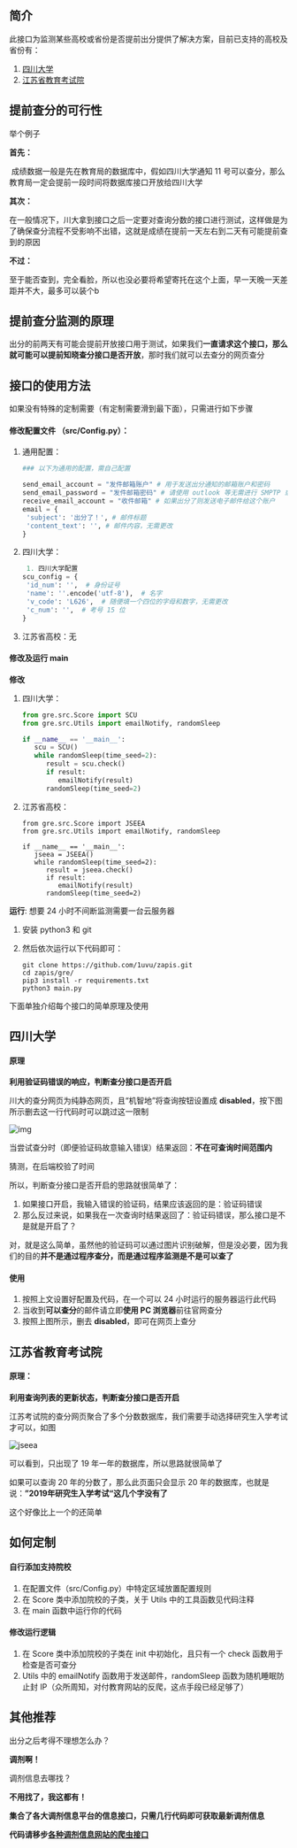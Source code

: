 简介
------

此接口为监测某些高校或省份是否提前出分提供了解决方案，目前已支持的高校及省份有：

1. [四川大学](#四川大学)
2. [江苏省教育考试院](#江苏省教育考试院)

提前查分的可行性
------

举个例子

**首先：**

​	成绩数据一般是先在教育局的数据库中，假如四川大学通知 11 号可以查分，那么教育局一定会提前一段时间将数据库接口开放给四川大学

**其次：**

​	在一般情况下，川大拿到接口之后一定要对查询分数的接口进行测试，这样做是为了确保查分流程不受影响不出错，这就是成绩在提前一天左右到二天有可能提前查到的原因

**不过：**

​	至于能否查到，完全看脸，所以也没必要将希望寄托在这个上面，早一天晚一天差距并不大，最多可以装个b

提前查分监测的原理
------

出分的前两天有可能会提前开放接口用于测试，如果我们**一直请求这个接口，那么就可能可以提前知晓查分接口是否开放**，那时我们就可以去查分的网页查分

接口的使用方法
------

如果没有特殊的定制需要（有定制需要滑到最下面），只需进行如下步骤

#### 修改配置文件 （src/Config.py）：

1. 通用配置：

   ```python
   ### 以下为通用的配置，需自己配置
   
   send_email_account = "发件邮箱账户" # 用于发送出分通知的邮箱账户和密码
   send_email_password = "发件邮箱密码" # 请使用 outlook 等无需进行 SMPTP 或 POP3 授权的邮箱
   receive_email_account = "收件邮箱" # 如果出分了则发送电子邮件给这个账户
   email = {
   	'subject': '出分了！', # 邮件标题
   	'content_text': '', # 邮件内容，无需更改
   }
   
   ```

2. 四川大学：

   ```python
    1. 四川大学配置
   scu_config = {
   	'id_num': '',  # 身份证号
   	'name': ''.encode('utf-8'),  # 名字
   	'v_code': 'L626',  # 随便填一个四位的字母和数字，无需更改
   	'c_num': '',  # 考号 15 位
   }
   
   ```

3. 江苏省高校：无

#### 修改及运行 main

**修改**

1. 四川大学：

   ```python
   from gre.src.Score import SCU
   from gre.src.Utils import emailNotify, randomSleep
   
   if __name__ == '__main__':
      scu = SCU()
      while randomSleep(time_seed=2):
         result = scu.check()
         if result:
            emailNotify(result)
         randomSleep(time_seed=2)
   ```

2. 江苏省高校：

   ```
   from gre.src.Score import JSEEA
   from gre.src.Utils import emailNotify, randomSleep
   
   if __name__ == '__main__':
      jseea = JSEEA()
      while randomSleep(time_seed=2):
         result = jseea.check()
         if result:
            emailNotify(result)
         randomSleep(time_seed=2)
   ```

**运行**: 想要 24 小时不间断监测需要一台云服务器

1. 安装 python3 和 git

2. 然后依次运行以下代码即可：

   ```
   git clone https://github.com/1uvu/zapis.git
   cd zapis/gre/
   pip3 install -r requirements.txt
   python3 main.py
   ```

下面单独介绍每个接口的简单原理及使用

四川大学
------

#### 原理

**利用验证码错误的响应，判断查分接口是否开启**

川大的查分网页为纯静态网页，且“机智地”将查询按钮设置成 **disabled**，按下图所示删去这一行代码时可以跳过这一限制

![img](README.assets/X9(A0K}{8{EZ)_RMBPQT996.png)

当尝试查分时（即便验证码故意输入错误）结果返回：**不在可查询时间范围内**

猜测，在后端校验了时间

所以，判断查分接口是否开启的思路就很简单了：

1. 如果接口开启，我输入错误的验证码，结果应该返回的是：验证码错误
2. 那么反过来说，如果我在一次查询时结果返回了：验证码错误，那么接口是不是就是开启了？

对，就是这么简单，虽然他的验证码可以通过图片识别破解，但是没必要，因为我们的目的**并不是通过程序查分，而是通过程序监测是不是可以查了**

#### 使用

1. 按照上文设置好配置及代码，在一个可以 24 小时运行的服务器运行此代码
2. 当收到**可以查分**的邮件请立即**使用 PC 浏览器**前往官网查分
3. 按照上图所示，删去 **disabled**，即可在网页上查分

江苏省教育考试院
------

#### 原理：

**利用查询列表的更新状态，判断查分接口是否开启**

江苏考试院的查分网页聚合了多个分数数据库，我们需要手动选择研究生入学考试才可以，如图

![jseea](README.assets/jseea.png)



可以看到，只出现了 19 年一年的数据库，所以思路就很简单了

如果可以查询 20 年的分数了，那么此页面只会显示 20 年的数据库，也就是说：**”2019年研究生入学考试“这几个字没有了**

这个好像比上一个的还简单



如何定制
------

#### 自行添加支持院校

1. 在配置文件（src/Config.py）中特定区域放置配置规则
2. 在 Score 类中添加院校的子类，关于 Utils 中的工具函数见代码注释
3. 在 main 函数中运行你的代码

#### 修改运行逻辑

1. 在 Score 类中添加院校的子类在 init 中初始化，且只有一个 check 函数用于检查是否可查分
2. Utils 中的 emailNotify 函数用于发送邮件，randomSleep 函数为随机睡眠防止封 IP（众所周知，对付教育网站的反爬，这点手段已经足够了）

其他推荐
------

出分之后考得不理想怎么办？

**调剂啊！**

调剂信息去哪找？

**不用找了，我这都有！**



**集合了各大调剂信息平台的信息接口，只需几行代码即可获取最新调剂信息**

**代码请移步[各种调剂信息网站的爬虫接口](../dispensing/)**